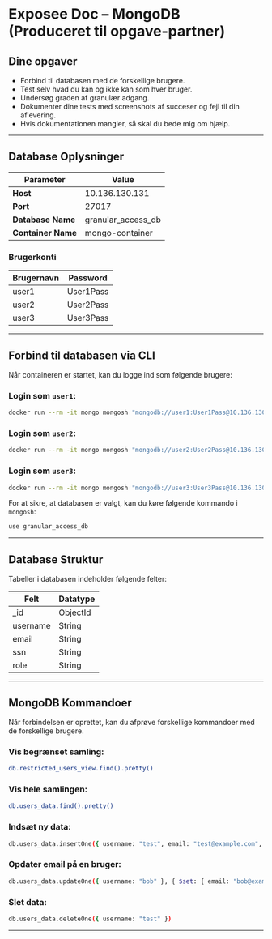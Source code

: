 # Exposee Doc – MongoDB (Produceret til opgave-partner)
## Dine opgaver
- Forbind til databasen med de forskellige brugere.
- Test selv hvad du kan og ikke kan som hver bruger.
- Undersøg graden af granulær adgang.
- Dokumenter dine tests med screenshots af succeser og fejl til din aflevering.
- Hvis dokumentationen mangler, så skal du bede mig om hjælp.

---

## Database Oplysninger

| Parameter       | Value                  |
|----------------|------------------------|
| **Host**       | 10.136.130.131         |
| **Port**       | 27017                   |
| **Database Name** | granular_access_db |
| **Container Name** | mongo-container    |

### Brugerkonti

| Brugernavn | Password |
|------------|----------|
| user1      | User1Pass |
| user2      | User2Pass |
| user3      | User3Pass |

---

## Forbind til databasen via CLI

Når containeren er startet, kan du logge ind som følgende brugere:

### Login som `user1`:
```sh
docker run --rm -it mongo mongosh "mongodb://user1:User1Pass@10.136.130.131:27017/granular_access_db"
```

### Login som `user2`:
```sh
docker run --rm -it mongo mongosh "mongodb://user2:User2Pass@10.136.130.131:27017/granular_access_db"
```

### Login som `user3`:
```sh
docker run --rm -it mongo mongosh "mongodb://user3:User3Pass@10.136.130.131:27017/granular_access_db"
```

For at sikre, at databasen er valgt, kan du køre følgende kommando i `mongosh`:
```sh
use granular_access_db
```

---

## Database Struktur

Tabeller i databasen indeholder følgende felter:

| Felt       | Datatype  |
|-----------|----------|
| _id       | ObjectId |
| username  | String   |
| email     | String   |
| ssn       | String   |
| role      | String   |

---

## MongoDB Kommandoer

Når forbindelsen er oprettet, kan du afprøve forskellige kommandoer med de forskellige brugere.

### Vis begrænset samling:
```sh
db.restricted_users_view.find().pretty()
```

### Vis hele samlingen:
```sh
db.users_data.find().pretty()
```

### Indsæt ny data:
```sh
db.users_data.insertOne({ username: "test", email: "test@example.com", ssn: "000-00-0000", role: "user" })
```

### Opdater email på en bruger:
```sh
db.users_data.updateOne({ username: "bob" }, { $set: { email: "bob@example.com" } })
```

### Slet data:
```sh
db.users_data.deleteOne({ username: "test" })
```

---